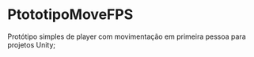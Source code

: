 # PtototipoMoveFPS
Protótipo simples de player com movimentação em primeira pessoa para projetos Unity;
